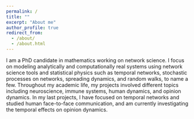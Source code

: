 ```yaml
---
permalink: /
title: ""
excerpt: "About me"
author_profile: true
redirect_from: 
  - /about/
  - /about.html
---
```


I am a PhD candidate in mathematics working on network science. I focus on modeling analytically and computationally real systems using network science tools and statistical physics such as temporal networks, stochastic processes on networks, spreading dynamics, and random walks, to name a few. Throughout my academic life, my projects involved different topics including neuroscience, immune systems, human dynamics, and opinion dynamics. In my last projects, I have focused on temporal networks and studied human face-to-face communication, and am currently investigating the temporal effects on opinion dynamics.

